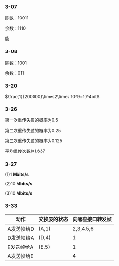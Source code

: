 ### 3-07

除数：10011

余数：1110

能

### 3-08

除数：1001

余数：011

### 3-20

$\frac{1}{200000}\times2\times 10^9=10^4bit$

### 3-26 

第一次重传失败的概率为0.5

第二次重传失败的概率为0.25

第三次重传失败的概率为0.125

平均重传次数I=1.637

### 3-27

(1)1 <b>Mbits/s</b>

(2)10 <b>Mbits/s</b>

(3)10 <b>Mbits/s</b>

### 3-33

| 动作       | 交换表的状态 | 向哪些接口转发帧 |
| ---------- | ------------ | ---------------- |
| A发送帧给D | (A,1)        | 2,3,4,5,6        |
| D发送帧给A | (D,4)        | 1                |
| E发送帧给A | (E,5)        | 1                |
| A发送帧给E |              | 4                |